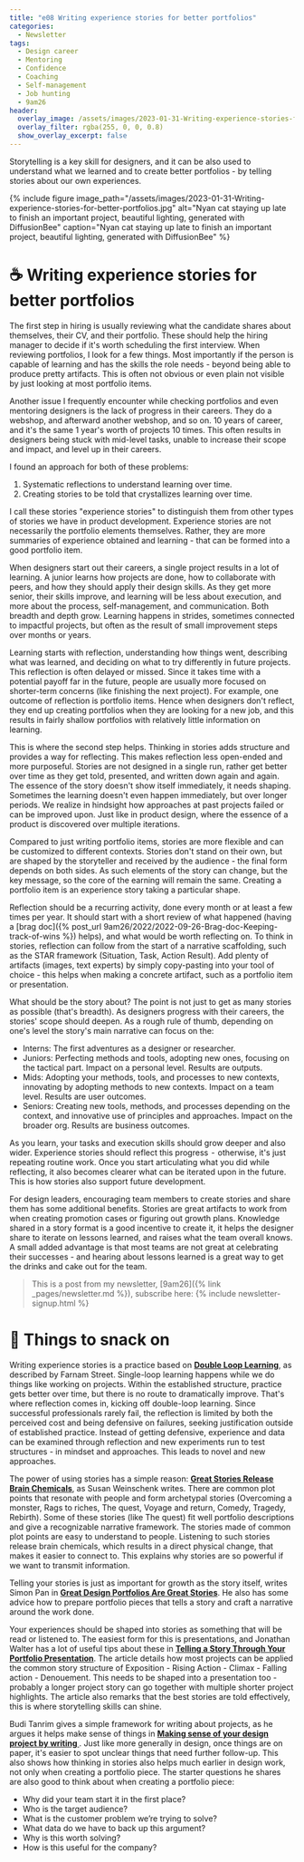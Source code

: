 ```yaml
---
title: "e08 Writing experience stories for better portfolios"
categories:
  - Newsletter
tags:
  - Design career
  - Mentoring
  - Confidence
  - Coaching
  - Self-management
  - Job hunting
  - 9am26
header:
  overlay_image: /assets/images/2023-01-31-Writing-experience-stories-for-better-portfolios.jpg
  overlay_filter: rgba(255, 0, 0, 0.8)
  show_overlay_excerpt: false
---
```


Storytelling is a key skill for designers, and it can be also used to understand what we learned and to create better portfolios - by telling stories about our own experiences.

{% include figure image_path="/assets/images/2023-01-31-Writing-experience-stories-for-better-portfolios.jpg" alt="Nyan cat staying up late to finish an important project, beautiful lighting, generated with DiffusionBee" caption="Nyan cat staying up late to finish an important project, beautiful lighting, generated with DiffusionBee" %}

# ☕ Writing experience stories for better portfolios

The first step in hiring is usually reviewing what the candidate shares about themselves, their CV, and their portfolio. These should help the hiring manager to decide if it's worth scheduling the first interview. When reviewing portfolios, I look for a few things. Most importantly if the person is capable of learning and has the skills the role needs - beyond being able to produce pretty artifacts. This is often not obvious or even plain not visible by just looking at most portfolio items. 

Another issue I frequently encounter while checking portfolios and even mentoring designers is the lack of progress in their careers. They do a webshop, and afterward another webshop, and so on. 10 years of career, and it's the same 1 year's worth of projects 10 times. This often results in designers being stuck with mid-level tasks, unable to increase their scope and impact, and level up in their careers.

I found an approach for both of these problems:
1. Systematic reflections to understand learning over time.
2. Creating stories to be told that crystallizes learning over time.

I call these stories "experience stories" to distinguish them from other types of stories we have in product development. Experience stories are not necessarily the portfolio elements themselves. Rather, they are more summaries of experience obtained and learning - that can be formed into a good portfolio item.

When designers start out their careers, a single project results in a lot of learning. A junior learns how projects are done, how to collaborate with peers, and how they should apply their design skills. As they get more senior, their skills improve, and learning will be less about execution, and more about the process, self-management, and communication. Both breadth and depth grow. Learning happens in strides, sometimes connected to impactful projects, but often as the result of small improvement steps over months or years.

Learning starts with reflection, understanding how things went, describing what was learned, and deciding on what to try differently in future projects. This reflection is often delayed or missed. Since it takes time with a potential payoff far in the future, people are usually more focused on shorter-term concerns (like finishing the next project). For example, one outcome of reflection is portfolio items. Hence when designers don't reflect, they end up creating portfolios when they are looking for a new job, and this results in fairly shallow portfolios with relatively little information on learning.

This is where the second step helps. Thinking in stories adds structure and provides a way for reflecting. This makes reflection less open-ended and more purposeful. Stories are not designed in a single run, rather get better over time as they get told, presented, and written down again and again. The essence of the story doesn't show itself immediately, it needs shaping. Sometimes the learning doesn't even happen immediately, but over longer periods. We realize in hindsight how approaches at past projects failed or can be improved upon. Just like in product design, where the essence of a product is discovered over multiple iterations. 

Compared to just writing portfolio items, stories are more flexible and can be customized to different contexts. Stories don't stand on their own, but are shaped by the storyteller and received by the audience - the final form depends on both sides. As such elements of the story can change, but the key message, so the core of the earning will remain the same. Creating a portfolio item is an experience story taking a particular shape.

Reflection should be a recurring activity, done every month or at least a few times per year. It should start with a short review of what happened (having a [brag doc]({% post_url 9am26/2022/2022-09-26-Brag-doc-Keeping-track-of-wins %}) helps), and what would be worth reflecting on. To think in stories, reflection can follow from the start of a narrative scaffolding, such as the STAR framework (Situation, Task, Action Result). Add plenty of artifacts (images, text experts) by simply copy-pasting into your tool of choice - this helps when making a concrete artifact, such as a portfolio item or presentation.

What should be the story about? The point is not just to get as many stories as possible (that's breadth). As designers progress with their careers, the stories' scope should deepen. As a rough rule of thumb, depending on one's level the story's main narrative can focus on the:
- Interns: The first adventures as a designer or researcher.
- Juniors: Perfecting methods and tools, adopting new ones, focusing on the tactical part. Impact on a personal level. Results are outputs.
- Mids: Adopting your methods, tools, and processes to new contexts, innovating by adopting methods to new contexts. Impact on a team level. Results are user outcomes.
- Seniors: Creating new tools, methods, and processes depending on the context, and innovative use of principles and approaches. Impact on the broader org. Results are business outcomes.

As you learn, your tasks and execution skills should grow deeper and also wider. Experience stories should reflect this progress  -  otherwise, it's just repeating routine work. Once you start articulating what you did while reflecting, it also becomes clearer what can be iterated upon in the future. This is how stories also support future development. 

For design leaders, encouraging team members to create stories and share them has some additional benefits. Stories are great artifacts to work from when creating promotion cases or figuring out growth plans.  Knowledge shared in a story format is a good incentive to create it, it helps the designer share to iterate on lessons learned, and raises what the team overall knows. A small added advantage is that most teams are not great at celebrating their successes - and hearing about lessons learned is a great way to get the drinks and cake out for the team.

> This is a post from my newsletter, [9am26]({% link _pages/newsletter.md %}), subscribe here:
> {% include newsletter-signup.html %}

# 🍪 Things to snack on

Writing experience stories is a practice based on **[Double Loop Learning](https://fs.blog/2018/06/double-loop-learning/)**, as described by Farnam Street. Single-loop learning happens while we do things like working on projects. Within the established structure, practice gets better over time, but there is no route to dramatically improve. That's where reflection comes in, kicking off double-loop learning. Since successful professionals rarely fail, the reflection is limited by both the perceived cost and being defensive on failures, seeking justification outside of established practice. Instead of getting defensive, experience and data can be examined through reflection and new experiments run to test structures - in mindset and approaches. This leads to novel and new approaches.

The power of using stories has a simple reason: **[Great Stories Release Brain Chemicals](https://www.blog.theteamw.com/2016/05/11/the-next-100-things-you-need-to-know-about-people-114-great-stories-release-brain-chemicals/)**, as Susan Weinschenk writes. There are common plot points that resonate with people and form archetypal stories (Overcoming a monster, Rags to riches, The quest, Voyage and return, Comedy, Tragedy, Rebirth). Some of these stories (like The quest) fit well portfolio descriptions and give a recognizable narrative framework. The stories made of common plot points are easy to understand to people. Listening to such stories release brain chemicals, which results in a direct physical change, that makes it easier to connect to. This explains why stories are so powerful if we want to transmit information.

Telling your stories is just as important for growth as the story itself, writes Simon Pan in **[Great Design Portfolios Are Great Stories](https://medium.com/interactive-mind/great-design-portfolios-are-great-stories-7bb2617cd7ab)**. He also has some advice how to prepare portfolio pieces that tells a story and craft a narrative around the work done. 

Your experiences should be shaped into stories as something that will be read or listened to. The easiest form for this is presentations, and Jonathan Walter has a lot of useful tips about these in **[Telling a Story Through Your Portfolio Presentation](https://www.uxmatters.com/mt/archives/2019/06/telling-a-story-through-your-portfolio-presentation.php)**. The article details how most projects can be applied the common story structure of Exposition - Rising Action - Climax - Falling action - Denouement. This needs to be shaped into a presentation too - probably a longer project story can go together with multiple shorter project highlights. The article also remarks that the best stories are told effectively, this is where storytelling skills can shine.

Budi Tanrim gives a simple framework for writing about projects, as he argues it helps make sense of things in **[Making sense of your design project by writing ](https://buditanrim.co/2020/making-sense-of-your-design-project-by-writing/)**. Just like more generally in design, once things are on paper, it's easier to spot unclear things that need further follow-up. This also shows how thinking in stories also helps much earlier in design work, not only when creating a portfolio piece. The starter questions he shares are also good to think about when creating a portfolio piece:
- Why did your team start it in the first place?
- Who is the target audience?
- What is the customer problem we’re trying to solve?
- What data do we have to back up this argument?
- Why is this worth solving?
- How is this useful for the company?